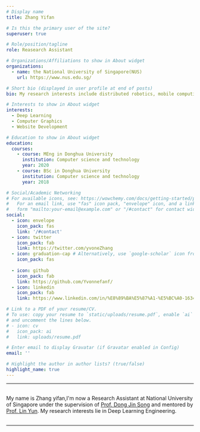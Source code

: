 ```yaml
---
# Display name
title: Zhang Yifan

# Is this the primary user of the site?
superuser: true

# Role/position/tagline
role: Reasearch Assistant

# Organizations/Affiliations to show in About widget
organizations:
  - name: the National University of Singapore(NUS)
    url: https://www.nus.edu.sg/

# Short bio (displayed in user profile at end of posts)
bio: My research interests include distributed robotics, mobile computing and programmable matter.

# Interests to show in About widget
interests:
  - Deep Learning
  - Computer Graphics
  - Website Development

# Education to show in About widget
education:
  courses:
    - course: MEng in Donghua University
      institution: Computer science and technology
      year: 2020
    - course: BSc in Donghua University
      institution: Computer science and technology
      year: 2018

# Social/Academic Networking
# For available icons, see: https://wowchemy.com/docs/getting-started/page-builder/#icons
#   For an email link, use "fas" icon pack, "envelope" icon, and a link in the
#   form "mailto:your-email@example.com" or "/#contact" for contact widget.
social:
  - icon: envelope
    icon_pack: fas
    link: '/#contact'
  - icon: twitter
    icon_pack: fab
    link: https://twitter.com/yvoneZhang
  - icon: graduation-cap # Alternatively, use `google-scholar` icon from `ai` icon pack
    icon_pack: fas
    
  - icon: github
    icon_pack: fab
    link: https://github.com/Yvonnefanf/
  - icon: linkedin
    icon_pack: fab
    link: https://www.linkedin.com/in/%E8%89%BA%E5%87%A1-%E5%BC%A0-163409226/

# Link to a PDF of your resume/CV.
# To use: copy your resume to `static/uploads/resume.pdf`, enable `ai` icons in `params.toml`,
# and uncomment the lines below.
# - icon: cv
#   icon_pack: ai
#   link: uploads/resume.pdf

# Enter email to display Gravatar (if Gravatar enabled in Config)
email: ''

# Highlight the author in author lists? (true/false)
highlight_name: true
---
```

<div style="border-bottom:1px solid #000;     margin: 10px 0;border-top: 1px solid #000;padding: 30px 0;">
My name is Zhang yifan,I'm now a Research Assistant at National University of Singapore under the supervision of <a href="https://www.comp.nus.edu.sg/~dongjs/" target="_blank">Prof. Dong Jin Song</a> and mentored by <a href="http://linyun.info/index.html" target="_blank">Prof. Lin Yun</a>.  My research interests lie in Deep Learning Engineering.
</div>


